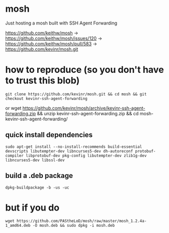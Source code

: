 # mosh
Just hosting a mosh built with SSH Agent Forwarding


https://github.com/keithw/mosh ->  https://github.com/keithw/mosh/issues/120 -> https://github.com/keithw/mosh/pull/583 -> https://github.com/kevinr/mosh.git

# how to reproduce (so you don't have to trust this blob)

    git clone https://github.com/kevinr/mosh.git && cd mosh && git checkout kevinr-ssh-agent-forwarding
or
    wget https://github.com/kevinr/mosh/archive/kevinr-ssh-agent-forwarding.zip && unzip kevinr-ssh-agent-forwarding.zip && cd mosh-kevinr-ssh-agent-forwarding/

## quick install dependencies

    sudo apt-get install --no-install-recommends build-essential devscripts libutempter-dev libncurses5-dev dh-autoreconf protobuf-compiler libprotobuf-dev pkg-config libutempter-dev zlib1g-dev libncurses5-dev libssl-dev

## build a .deb package


    dpkg-buildpackage -b -us -uc

# but if you do

    wget https://github.com/PAStheLoD/mosh/raw/master/mosh_1.2.4a-1_amd64.deb -O mosh.deb && sudo dpkg -i mosh.deb
